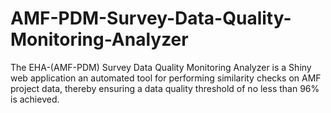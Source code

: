 # AMF-PDM-Survey-Data-Quality-Monitoring-Analyzer
The EHA-(AMF-PDM) Survey Data Quality Monitoring Analyzer is a Shiny web application an automated tool for performing similarity checks on AMF project data, thereby ensuring a data quality threshold of no less than 96% is achieved. 
